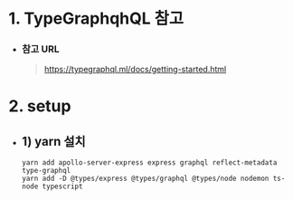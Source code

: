 # 1. TypeGraphqhQL 참고

- ### 참고 URL

  > https://typegraphql.ml/docs/getting-started.html

# 2. setup

- ## 1) yarn 설치

  ```
  yarn add apollo-server-express express graphql reflect-metadata type-graphql
  yarn add -D @types/express @types/graphql @types/node nodemon ts-node typescript
  ```
